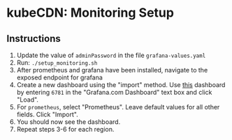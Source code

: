 # kubeCDN: Monitoring Setup

## Instructions
1. Update the value of `adminPassword` in the file `grafana-values.yaml`
2. Run: `./setup_monitoring.sh`
3. After prometheus and grafana have been installed, navigate to the exposed endpoint for grafana 
4. Create a new dashboard using the "import" method. Use [this](https://grafana.com/dashboards/6781) dashboard by entering `6781` in the "Grafana.com Dashboard" text box and click "Load". 
5. For `prometheus`, select "Prometheus". Leave default values for all other fields. Click "Import". 
6. You should now see the dashboard. 
7. Repeat steps 3-6 for each region. 

